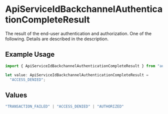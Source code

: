 # ApiServiceIdBackchannelAuthenticationCompleteResult

The result of the end-user authentication and authorization. One of the following. Details are
described in the description.


## Example Usage

```typescript
import { ApiServiceIdBackchannelAuthenticationCompleteResult } from "authlete-typescript-sdk/models";

let value: ApiServiceIdBackchannelAuthenticationCompleteResult =
  "ACCESS_DENIED";
```

## Values

```typescript
"TRANSACTION_FAILED" | "ACCESS_DENIED" | "AUTHORIZED"
```
